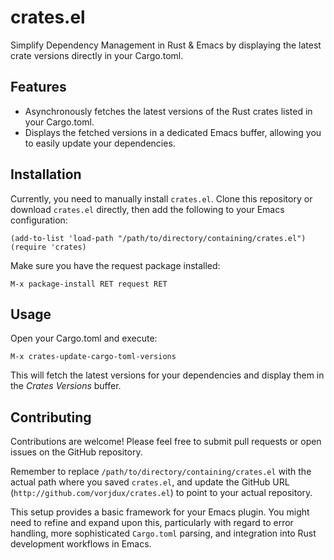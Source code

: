 # crates.el

Simplify Dependency Management in Rust & Emacs by displaying the latest crate versions directly in your Cargo.toml.

## Features

- Asynchronously fetches the latest versions of the Rust crates listed in your Cargo.toml.
- Displays the fetched versions in a dedicated Emacs buffer, allowing you to easily update your dependencies.

## Installation

Currently, you need to manually install `crates.el`. Clone this repository or download `crates.el` directly, then add the following to your Emacs configuration:

```elisp
(add-to-list 'load-path "/path/to/directory/containing/crates.el")
(require 'crates)
```

Make sure you have the request package installed:

```elisp
M-x package-install RET request RET
```

## Usage
Open your Cargo.toml and execute:

```elisp
M-x crates-update-cargo-toml-versions
```

This will fetch the latest versions for your dependencies and display them in the *Crates Versions* buffer.


## Contributing

Contributions are welcome! Please feel free to submit pull requests or open issues on the GitHub repository.

Remember to replace `/path/to/directory/containing/crates.el` with the actual path where you saved `crates.el`, and update the GitHub URL (`http://github.com/vorjdux/crates.el`) to point to your actual repository.

This setup provides a basic framework for your Emacs plugin. You might need to refine and expand upon this, particularly with regard to error handling, more sophisticated `Cargo.toml` parsing, and integration into Rust development workflows in Emacs.
